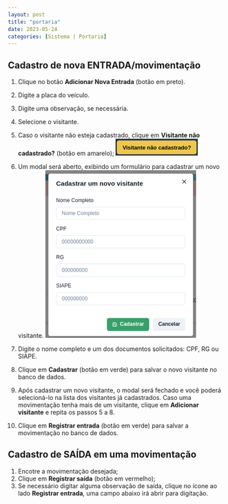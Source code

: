 ```yaml
---
layout: post
title: "portaria"
date: 2023-05-24
categories: [Sistema | Portaria]
---
```


## Cadastro de nova ENTRADA/movimentação

1. Clique no botão **Adicionar Nova Entrada** (botão em preto).
2. Digite a placa do veículo.
3. Digite uma observação, se necessária.
4. Selecione o visitante.
5. Caso o visitante não esteja cadastrado, clique em **Visitante não cadastrado?** (botão em amarelo);
![Exemplo de imagem](images/visitor-not-registered-button.png)

6. Um modal será aberto, exibindo um formulário para cadastrar um novo visitante.
![Exemplo de imagem](images/form-create-visitor.png)

7. Digite o nome completo e um dos documentos solicitados: CPF, RG ou SIAPE.
8. Clique em **Cadastrar** (botão em verde) para salvar o novo visitante no banco de dados.
9. Após cadastrar um novo visitante, o modal será fechado e você poderá selecioná-lo na lista dos visitantes já cadastrados.
 Caso uma movimentação tenha mais de um visitante, clique em **Adicionar visitante** e repita os passos 5 a 8.
10. Clique em **Registrar entrada** (botão em verde) para salvar a movimentação no banco de dados.


## Cadastro de SAÍDA em uma movimentação

1. Encotre a movimentação desejada;
2. Clique em **Registrar saída** (botão em vermelho);
3. Se necessário digitar alguma observação de saída, clique no ícone ao lado **Registrar entrada**, uma campo abaixo irá abrir para digitação.
